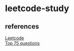 # leetcode-study

## references
[Leetcode](https://leetcode.com/problemset/)  
[Top 75 questions](https://docs.google.com/spreadsheets/d/1A2PaQKcdwO_lwxz9bAnxXnIQayCouZP6d-ENrBz_NXc/edit#gid=0)